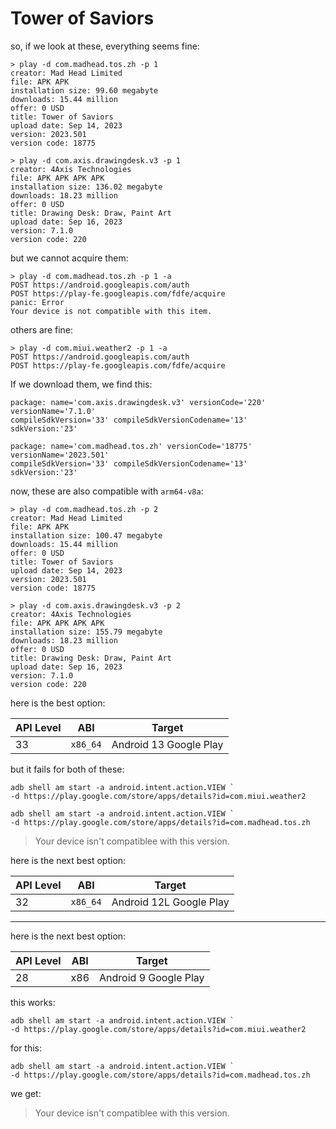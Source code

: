 # Tower of Saviors

so, if we look at these, everything seems fine:

~~~
> play -d com.madhead.tos.zh -p 1
creator: Mad Head Limited
file: APK APK
installation size: 99.60 megabyte
downloads: 15.44 million
offer: 0 USD
title: Tower of Saviors
upload date: Sep 14, 2023
version: 2023.501
version code: 18775

> play -d com.axis.drawingdesk.v3 -p 1
creator: 4Axis Technologies
file: APK APK APK APK
installation size: 136.02 megabyte
downloads: 18.23 million
offer: 0 USD
title: Drawing Desk: Draw, Paint Art
upload date: Sep 16, 2023
version: 7.1.0
version code: 220
~~~

but we cannot acquire them:

~~~
> play -d com.madhead.tos.zh -p 1 -a
POST https://android.googleapis.com/auth
POST https://play-fe.googleapis.com/fdfe/acquire
panic: Error
Your device is not compatible with this item.
~~~

others are fine:

~~~
> play -d com.miui.weather2 -p 1 -a
POST https://android.googleapis.com/auth
POST https://play-fe.googleapis.com/fdfe/acquire
~~~

If we download them, we find this:

~~~
package: name='com.axis.drawingdesk.v3' versionCode='220' versionName='7.1.0'
compileSdkVersion='33' compileSdkVersionCodename='13'
sdkVersion:'23'

package: name='com.madhead.tos.zh' versionCode='18775' versionName='2023.501'
compileSdkVersion='33' compileSdkVersionCodename='13'
sdkVersion:'23'
~~~

now, these are also compatible with `arm64-v8a`:

~~~
> play -d com.madhead.tos.zh -p 2
creator: Mad Head Limited
file: APK APK
installation size: 100.47 megabyte
downloads: 15.44 million
offer: 0 USD
title: Tower of Saviors
upload date: Sep 14, 2023
version: 2023.501
version code: 18775

> play -d com.axis.drawingdesk.v3 -p 2
creator: 4Axis Technologies
file: APK APK APK APK
installation size: 155.79 megabyte
downloads: 18.23 million
offer: 0 USD
title: Drawing Desk: Draw, Paint Art
upload date: Sep 16, 2023
version: 7.1.0
version code: 220
~~~

here is the best option:

API Level | ABI         | Target
----------|-------------|-----------------------
33        | `x86_64`    | Android 13 Google Play

but it fails for both of these:

~~~
adb shell am start -a android.intent.action.VIEW `
-d https://play.google.com/store/apps/details?id=com.miui.weather2

adb shell am start -a android.intent.action.VIEW `
-d https://play.google.com/store/apps/details?id=com.madhead.tos.zh
~~~

> Your device isn't compatiblee with this version.

here is the next best option:

API Level | ABI         | Target
----------|-------------|------------------------
32        | `x86_64`    | Android 12L Google Play

---------------------------------------------------------------

here is the next best option:

API Level | ABI         | Target
----------|-------------|----------------------
28        | x86         | Android 9 Google Play

this works:

~~~
adb shell am start -a android.intent.action.VIEW `
-d https://play.google.com/store/apps/details?id=com.miui.weather2
~~~

for this:

~~~
adb shell am start -a android.intent.action.VIEW `
-d https://play.google.com/store/apps/details?id=com.madhead.tos.zh
~~~

we get:

> Your device isn't compatiblee with this version.
